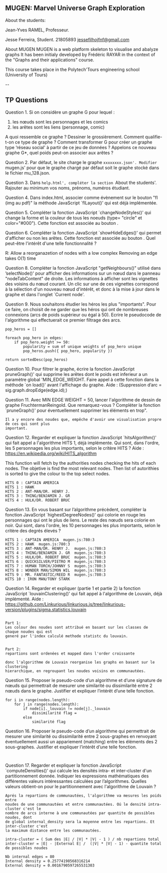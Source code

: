 MUGEN: Marvel Universe Graph Exploration
--


About the students:

Jean-Yves RAMEL, Professeur.

Jesse Ferreira, Student.
21805893
jessefilhojfnf@gmail.com


About MUGEN
MUGEN is a web platform skeleton to visualise and abalyze graphs It has been 
initialy developed by Frédéric RAYAR in the context of the "Graphs and their applications" course.

This course takes place in the Polytech'Tours engineering school (University of Tours)



--

TP Questions
--

Question 1. Si on considère un graphe G pour lequel :
1. les nœuds sont les personnages et les comics
2. les arêtes sont les liens (personnage, comic)

A quoi ressemble ce graphe ? Dessiner le grossièrement. Comment 
qualifie-t-on ce type de graphe ?
Comment transformer G pour créer un graphe type ‘réseau social' à partir de ce jeu de données ?
Appelons ce nouveau graphe G*, quel poids peut-on associer aux arêtes ?


Question 2. Par défaut, le site charge le graphe `xxxxxxxx.json'. Modifier `mugen.js' pour que le
graphe chargé par défaut soit le graphe stocké dans le fichier mu_128.json. 

Question 3. Dans `help.html', compléter la section `About the students'. Rajouter au minimum vos
noms, prénoms, numéros étudiant.


Question 4. Dans index.html, associer comme évènement sur le bouton "fl (img au pdf)" la méthode JavaScript
`flLayout()' qui est déjà implémentée.

Question 5. Compléter la fonction JavaScript `changeNodeStyles()' qui change la forme et la couleur
de tous les noeuds (type= "circle" et color="#000"). Cette fonction est associée au bouton .


Question 6. Compléter la fonction JavaScript `showHideEdges()' qui permet d'afficher ou non les
arêtes. Cette fonction est associée au bouton . 
Quel peut-être l'intérêt d'une telle fonctionnalité ?

R: Allow a reorganazetion of nodes with a low complex
Removing an edge takes O(1) time

Question 8. Compléter la fonction JavaScript "getNeighbours()" utilisé dans ’selectNode()' pour
afficher des informations sur un nœud dans le panneau "nodeTabContent" de droite. Les informations
à afficher sont les vignettes des voisins du nœud courant. Un clic sur une de ces vignettes correspond
à la sélection d'un nouveau nœud d'intérêt, et donc à la mise à jour dans le graphe et dans l'onglet
`Current node'.

Question 9. Nous souhaitons étudier les héros les plus "importants". Pour ce faire, on choisit de ne
garder que les héros qui ont de nombreuses connexions (arcs de poids supérieur ou égal à 50). Ecrire
le pseudocode de l'algorithme qui effectuerait ce premier filtrage des arcs.

```
pop_heros = []

foreach pop_hero in edges:
    if pop_hero.weight >= 50:
        popularity = sum of unique weights of pop_hero unique 
        pop_heros.push({ pop_hero, popularity })
     
return sortedDesc(pop_heros)
```

Question 10. Pour filtrer le graphe, écrire la fonction JavaScript pruneGraph()' qui supprime les arêtes
dont le poids est inferieur a un paramètre global 'MIN_EDGE_WEIGHT. Faire appel à cette fonction
dans la méthode `on load()' avant l'affichage du graphe.
Aide : (Suppression d’arc = sig.graph.dropEdge(edge.id);)

Question 11. Avec MIN EDGE WEIGHT = 50, lancer l'algorithme de dessin de graphe FruchtermanReingold. Que remarquez-vous ? Compléter la fonction `pruneGraph()' pour éventuellement supprimer
les éléments en trop".

```
Il a y encore des noudes que, empêche d'avoir une visualisation propre de ces qui sont plus 
important.
```

Question 12. Regarder et expliquer la fonction JavaScript `hitsAlgorithm()' qui fait appel a
l'algorithme HITS 1, déjà implémente. Qui sont, dans l'ordre, les 5 personnages les plus importants,
selon le critère HITS ?
Aide : https://en.wikipedia.org/wiki/HITS_algorithm

This function will fetch by the authorities nodes checking the hits of each nodes. 
The objetive is find the most relevant nodes. Then list of autorithies is sorted to give
the colour to the top select nodes.

```
HITS 0 : CAPTAIN AMERICA 
HITS 1 : HAWK  
HITS 2 : ANT-MAN/DR. HENRY J.  
HITS 3 : THING/BENJAMIN J. GR  
HITS 4 : HULK/DR. ROBERT BRUC
```
Question 13. En vous basant sur l’algorithme précèdent, compléter la fonction JavaScript
`highestDegreeNodes()' qui colorie en rouge les personnages qui ont le plus de liens. Le reste des
nœuds sera colorie en noir. Qui sont, dans l'ordre, les 10 personnages les plus importants, selon le
critère des degrés élevés ?

```
HITS 1 : CAPTAIN AMERICA  mugen.js:780:3
HITS 2 : HAWK  mugen.js:780:3
HITS 3 : ANT-MAN/DR. HENRY J.  mugen.js:780:3
HITS 4 : THING/BENJAMIN J. GR  mugen.js:780:3
HITS 5 : HULK/DR. ROBERT BRUC  mugen.js:780:3
HITS 6 : QUICKSILVER/PIETRO M  mugen.js:780:3
HITS 7 : HUMAN TORCH/JOHNNY S  mugen.js:780:3
HITS 8 : WONDER MAN/SIMON WIL  mugen.js:780:3
HITS 9 : MR. FANTASTIC/REED R  mugen.js:780:3
HITS 10 : IRON MAN/TONY STARK
```

Question 14. Regarder et expliquer (partie 1 et partie 2) la fonction JavaScript `louvainClustering()'
qui fait appel à l'algorithme de Louvain, déjà implémenté.
Aide : https://github.com/Linkurious/linkurious.js/tree/linkurious-version/plugins/sigma.statistics.louvain

```

Part 1:
Les colour des noudes sont attribué en basant sur les classes de chaque noudes qui est 
generé par l'index calculé methode statistc du louvain.


Part 2:
repartions sont ordenées et mapped dans l'order croissante

donc l'algorithme de Louvain reorganise les graphs en basant sur le clustering
hierarchique, en regroupant les noudes voisins en communautées. 
```
Question 15. Proposer le pseudo-code d’un algorithme et d’une signature de nœuds qui permettrait de
mesurer une similarité ou dissimilarité entre 2 nœuds dans le graphe. Justifier et expliquer l’intérêt
d’une telle fonction. 
```
for i in range(nodes.length):
    for j in range(nodes.length):
        if node[i]._louvain != node[j]._louvain
            dissimilarité flag = 
        else 
            similarité flag

```

Question 16. Proposer le pseudo-code d’un algorithme qui permettrait de mesurer une similarité ou
dissimilarité entre 2 sous-graphes en renvoyant éventuellement aussi un appariement (matching)
entre les éléments des 2 sous-graphes. Justifier et expliquer l’intérêt d’une telle fonction. 
```


```

Question 17. Regarder et expliquer la fonction JavaScript `computeDensities()' qui calcule les densités
intra- et inter-cluster d'un partitionnement donnée. Indiquer les expressions mathématiques des
différentes valeurs intéressantes calculées par l’algorithmes. Quelles valeurs obtient-on pour le
partitionnement avec l'algorithme de Louvain ?
```
Aprés la repartions de communautées, l'algorithme va mesures les poids  entre 
noudes de une communautées et entre communautées. Oú le densité intra-cluster c'est le
nombre de arcs interne à une communautées par quantite de possibles noudes, dont
de global internal_density sera la moyenne entre les repartions. Et inter-cluster c'est
la maximum distance entre les communautées.

intra-cluster = ( Sum des |E| / |V| * |V| - 1 ) / nb repartions total
inter-cluster = |E| - |External E| /  (|V| * |V| - 1) - quantite total de possibles noudes

Nb internal edges = 80  
Internal density = 0.25774198568316214  
External density = 0.0016790597265531303

```
